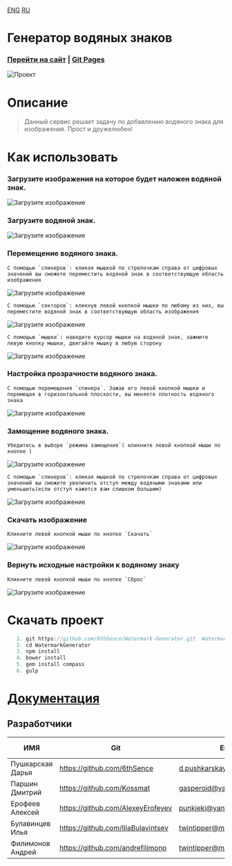 [ENG](https://github.com/6thSence/Watermark-Generator/blob/readme/README/ENG/README.md) [RU](https://github.com/6thSence/Watermark-Generator/tree/readme/README/RU)   # Генератор водяных знаков ### [Перейти на сайт](http://filimonow.ru/ "Генератор водяных знаков") | [Git Pages](http://6thsence.github.io/Watermark-Generator/ "Watermark Generator")![ Проект ](https://github.com/6thSence/Watermark-Generator/raw/readme/README/image/RU/project.png)# Описание> Данный сервис решает задачу по добавлению водяного знака для изображения. Прост и дружелюбен!# Как использовать ### Загрузите изображения на которое будет наложен водяной знак.![Загрузите изображение](https://github.com/6thSence/Watermark-Generator/raw/readme/README/image/RU/download_1.png)### Загрузите водяной знак.![Загрузите изображение](https://github.com/6thSence/Watermark-Generator/raw/readme/README/image/RU/download_1.png)### Перемещение водяного знака.```C помощью `спинеров`: кликая мышкой по стрелочкам справа от цифровых значений вы сможете переместить водяной знак в соответствующую область изображения```![Загрузите изображение](https://github.com/6thSence/Watermark-Generator/raw/readme/README/image/RU/move_1.png)```C помощью `секторов`: кликнув левой кнопкой мышки по любому из них, вы переместите водяной знак в соответствующую область изображения```![Загрузите изображение](https://github.com/6thSence/Watermark-Generator/raw/readme/README/image/RU/move_2.png)```С помощью `мышки`: наведите курсор мышки на водяной знак, зажмите левую кнопку мышки, двигайте мышку в любую сторону```![Загрузите изображение](https://github.com/6thSence/Watermark-Generator/raw/readme/README/image/RU/move_3.png)### Настройка прозрачности водяного знака. ```C помощью перемещения `спинера`. Зажав его левой кнопкой мышки и перемещая в горизонтальной плоскости, вы меняете плотность водяного знака ```![Загрузите изображение](https://github.com/6thSence/Watermark-Generator/raw/readme/README/image/RU/opacity.png)    ### Замощение водяного знака. ```Убедитесь в выборе `режима замощения`( кликните левой кнопкой мыши по кнопке )```![Загрузите изображение](https://github.com/6thSence/Watermark-Generator/raw/readme/README/image/RU/tiling_1.png)```С помощью `спинеров`: кликая мышкой по стрелочкам справа от цифровых значений вы сможете увеличить отступ между водяными знаками или уменьшить(если отступ кажется вам слишком большим)```![Загрузите изображение](https://github.com/6thSence/Watermark-Generator/raw/readme/README/image/RU/tiling_2.png)    ### Скачать изображение ```Кликните левой кнопкой мыши по кнопке `Скачать`    ```![Загрузите изображение](https://github.com/6thSence/Watermark-Generator/raw/readme/README/image/RU/download.png)    ### Вернуть исходные  настройки к водяному знаку```Кликните левой кнопкой мыши по кнопке `Сброс````![Загрузите изображение](https://github.com/6thSence/Watermark-Generator/raw/readme/README/image/RU/reset.png)# Скачать проект``` js   1. git https://github.com/6thSence/Watermark-Generator.git  WatermarkGenerator   2. cd WatermarkGenerator   3. npm install   4. bower install   5. gem install compass   6. gulp```   # [Документация](https://github.com/6thSence/Watermark-Generator/blob/readme/README/RU/documentation.md)## Разработчики| ИМЯ | Git | Email | Работа в проекте || --- | --- | ----- | ---------------- || Пушкарская Дарья | https://github.com/6thSence | d.pushkarskaya.pr@gmail.com | Тим-лид | | Паршин Дмитрий | https://github.com/Kossmat | gasperoid@yandex.ru | Вертальщик || Ерофеев Алексей | https://github.com/AlexeyErofeyev | punkjeki@yandex.ru | JS-разарботчик || Булавинцев Илья | https://github.com/IliaBulavintsev | twintipper@mail.ru | JS-разарботчик || Филимонов Андрей | https://github.com/andrefilimono | twintipper@mail.ru | PHP-разарботчик |